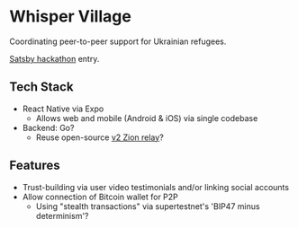 # Whisper Village

Coordinating peer-to-peer support for Ukrainian refugees.

[Satsby hackathon](https://www.thrillerbitcoin.com/satsx-hackathon-2022/) entry.

## Tech Stack
- React Native via Expo
  - Allows web and mobile (Android & iOS) via single codebase
- Backend: Go?
  - Reuse open-source [v2 Zion relay](https://github.com/getzion/relay)?

## Features
- Trust-building via user video testimonials and/or linking social accounts
- Allow connection of Bitcoin wallet for P2P
  - Using "stealth transactions" via supertestnet's 'BIP47 minus determinism'?
